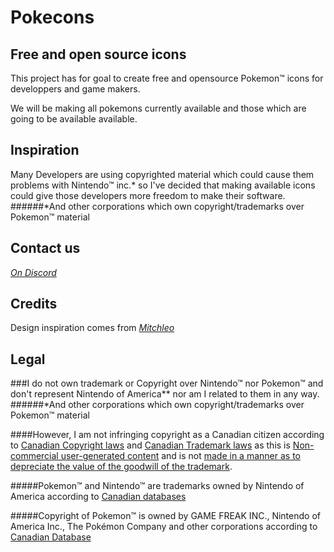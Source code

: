 # Pokecons
## Free and open source icons 

This project has for goal to create free and opensource Pokemon™ icons for developpers and game makers.

We will be making all pokemons currently available and those which are going to be available available.

## Inspiration

Many Developers are using copyrighted material which could cause them problems with Nintendo™ inc.* so I've decided that making available icons could give those developers more freedom to make their software.
######*And other corporations which own copyright/trademarks over Pokemon™ material

## Contact us

*[On Discord](https://discord.gg/x3faacm)*

## Credits

Design inspiration comes from *[Mitchleo](https://imgur.com/a/K96Nu)*

## Legal

###I do not own trademark or Copyright over Nintendo™ nor Pokemon™ and don't represent Nintendo of America** nor am I related to them in any way. 
######*And other corporations which own copyright/trademarks over Pokemon™ material

####However, I am not infringing copyright as a Canadian citizen according to [Canadian Copyright laws](http://laws-lois.justice.gc.ca/PDF/C-42.pdf) and [Canadian Trademark laws](http://laws-lois.justice.gc.ca/PDF/T-13.pdf) as this is [Non-commercial user-generated content](http://laws-lois.justice.gc.ca/PDF/C-42.pdf#enID0EHJAG) and is not [made in a manner as to depreciate the value of the goodwill of the trademark](http://laws-lois.justice.gc.ca/PDF/T-13.pdf#page=32&zoom=auto,-13,552).

#####Pokemon™ and Nintendo™ are trademarks owned by Nintendo of America according to [Canadian databases](http://www.ic.gc.ca/app/opic-cipo/trdmrks/srch/bscSrch.do?lang=eng&wt_src=cipo-tm-main&wt_cxt=toptask)

#####Copyright of Pokemon™ is owned by GAME FREAK INC., Nintendo of America Inc., The Pokémon Company and other corporations according to [Canadian Database](http://www.ic.gc.ca/app/opic-cipo/cpyrghts/dsplySrch.do?cancelButton=Back+to+search&lang=eng)

